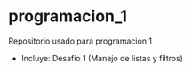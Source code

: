 # programacion_1
Repositorio usado para programacion 1

- Incluye: Desafío 1 (Manejo de listas y filtros)